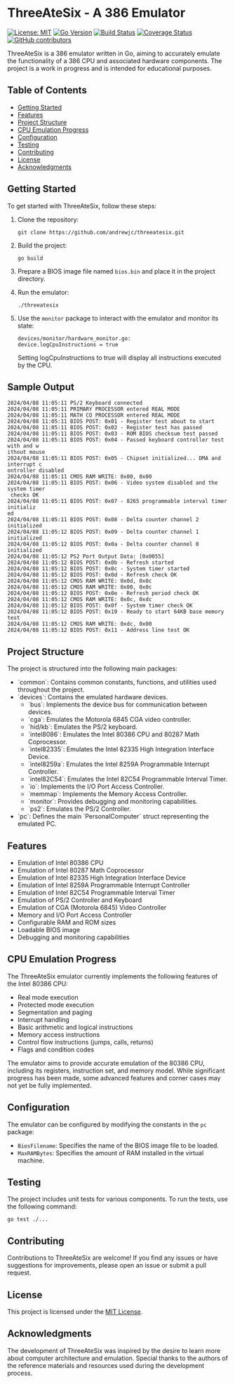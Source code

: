 # ThreeAteSix - A 386 Emulator

[![License: MIT](https://img.shields.io/badge/License-MIT-yellow.svg)](https://opensource.org/licenses/MIT)
[![Go Version](https://img.shields.io/badge/go-1.20-blue.svg)](https://golang.org/dl/)
[![Build Status](https://img.shields.io/badge/build-passing-brightgreen.svg)](https://github.com/andrewjc/threeatesix/actions)
[![Coverage Status](https://img.shields.io/badge/coverage-80%25-green.svg)](https://codecov.io/gh/andrewjc/threeatesix)
[![GitHub contributors](https://img.shields.io/github/contributors/andrewjc/threeatesix.svg)](https://github.com/andrewjc/threeatesix/graphs/contributors)

ThreeAteSix is a 386 emulator written in Go, aiming to accurately emulate the functionality of a 386 CPU and associated hardware components. The project is a work in progress and is intended for educational purposes. 

## Table of Contents

- [Getting Started](#getting-started)
- [Features](#features)
- [Project Structure](#project-structure)
- [CPU Emulation Progress](#cpu-emulation-progress)
- [Configuration](#configuration)
- [Testing](#testing)
- [Contributing](#contributing)
- [License](#license)
- [Acknowledgments](#acknowledgments)

## Getting Started

To get started with ThreeAteSix, follow these steps:

1. Clone the repository:
   ```
   git clone https://github.com/andrewjc/threeatesix.git
   ```

2. Build the project:
   ```
   go build
   ```

3. Prepare a BIOS image file named `bios.bin` and place it in the project directory.

4. Run the emulator:
   ```
   ./threeatesix
   ```
   
5. Use the `monitor` package to interact with the emulator and monitor its state:
    ```
   devices/monitor/hardware_monitor.go:
   device.logCpuInstructions = true
    ```
   Setting logCpuInstructions to true will display all instructions executed by the CPU.

## Sample Output
```
2024/04/08 11:05:11 PS/2 Keyboard connected
2024/04/08 11:05:11 PRIMARY PROCESSOR entered REAL MODE
2024/04/08 11:05:11 MATH CO PROCESSOR entered REAL MODE
2024/04/08 11:05:11 BIOS POST: 0x01 - Register test about to start
2024/04/08 11:05:11 BIOS POST: 0x02 - Register test has passed
2024/04/08 11:05:11 BIOS POST: 0x03 - ROM BIOS checksum test passed
2024/04/08 11:05:11 BIOS POST: 0x04 - Passed keyboard controller test with and w
ithout mouse
2024/04/08 11:05:11 BIOS POST: 0x05 - Chipset initialized... DMA and interrupt c
ontroller disabled
2024/04/08 11:05:11 CMOS RAM WRITE: 0x00, 0x00
2024/04/08 11:05:11 BIOS POST: 0x06 - Video system disabled and the system timer
 checks OK
2024/04/08 11:05:11 BIOS POST: 0x07 - 8265 programmable interval timer initializ
ed
2024/04/08 11:05:11 BIOS POST: 0x08 - Delta counter channel 2 initialized
2024/04/08 11:05:12 BIOS POST: 0x09 - Delta counter channel 1 initialized
2024/04/08 11:05:12 BIOS POST: 0x0a - Delta counter channel 0 initialized
2024/04/08 11:05:12 PS2 Port Output Data: [0x0055]                       
2024/04/08 11:05:12 BIOS POST: 0x0b - Refresh started                    
2024/04/08 11:05:12 BIOS POST: 0x0c - System timer started               
2024/04/08 11:05:12 BIOS POST: 0x0d - Refresh check OK                   
2024/04/08 11:05:12 CMOS RAM WRITE: 0x0d, 0x0c                           
2024/04/08 11:05:12 CMOS RAM WRITE: 0x00, 0x0c                           
2024/04/08 11:05:12 BIOS POST: 0x0e - Refresh period check OK            
2024/04/08 11:05:12 CMOS RAM WRITE: 0x0c, 0xdc
2024/04/08 11:05:12 BIOS POST: 0x0f - System timer check OK
2024/04/08 11:05:12 BIOS POST: 0x10 - Ready to start 64KB base memory test      
2024/04/08 11:05:12 CMOS RAM WRITE: 0xdc, 0x00
2024/04/08 11:05:12 BIOS POST: 0x11 - Address line test OK

```

## Project Structure

The project is structured into the following main packages:

- \`common\`: Contains common constants, functions, and utilities used throughout the project.
- \`devices\`: Contains the emulated hardware devices.
    - \`bus\`: Implements the device bus for communication between devices.
    - \`cga\`: Emulates the Motorola 6845 CGA video controller.
    - \`hid/kb\`: Emulates the PS/2 keyboard.
    - \`intel8086\`: Emulates the Intel 80386 CPU and 80287 Math Coprocessor.
    - \`intel82335\`: Emulates the Intel 82335 High Integration Interface Device.
    - \`intel8259a\`: Emulates the Intel 8259A Programmable Interrupt Controller.
    - \`intel82C54\`: Emulates the Intel 82C54 Programmable Interval Timer.
    - \`io\`: Implements the I/O Port Access Controller.
    - \`memmap\`: Implements the Memory Access Controller.
    - \`monitor\`: Provides debugging and monitoring capabilities.
    - \`ps2\`: Emulates the PS/2 Controller.
- \`pc\`: Defines the main \`PersonalComputer\` struct representing the emulated PC.
 
## Features

- Emulation of Intel 80386 CPU
- Emulation of Intel 80287 Math Coprocessor
- Emulation of Intel 82335 High Integration Interface Device
- Emulation of Intel 8259A Programmable Interrupt Controller
- Emulation of Intel 82C54 Programmable Interval Timer
- Emulation of PS/2 Controller and Keyboard
- Emulation of CGA (Motorola 6845) Video Controller
- Memory and I/O Port Access Controller
- Configurable RAM and ROM sizes
- Loadable BIOS image
- Debugging and monitoring capabilities

## CPU Emulation Progress

The ThreeAteSix emulator currently implements the following features of the Intel 80386 CPU:

- Real mode execution
- Protected mode execution
- Segmentation and paging
- Interrupt handling
- Basic arithmetic and logical instructions
- Memory access instructions
- Control flow instructions (jumps, calls, returns)
- Flags and condition codes

The emulator aims to provide accurate emulation of the 80386 CPU, including its registers, instruction set, and memory model. While significant progress has been made, some advanced features and corner cases may not yet be fully implemented.

## Configuration

The emulator can be configured by modifying the constants in the `pc` package:

- `BiosFilename`: Specifies the name of the BIOS image file to be loaded.
- `MaxRAMBytes`: Specifies the amount of RAM installed in the virtual machine.

## Testing

The project includes unit tests for various components. To run the tests, use the following command:

```
go test ./...
```

## Contributing


Contributions to ThreeAteSix are welcome! If you find any issues or have suggestions for improvements, please open an issue or submit a pull request.

## License

This project is licensed under the [MIT License](LICENSE).

## Acknowledgments

The development of ThreeAteSix was inspired by the desire to learn more about computer architecture and emulation. Special thanks to the authors of the reference materials and resources used during the development process.
